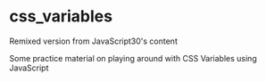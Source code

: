 # css_variables

Remixed version from JavaScript30's content

Some practice material on playing around with CSS Variables using JavaScript
